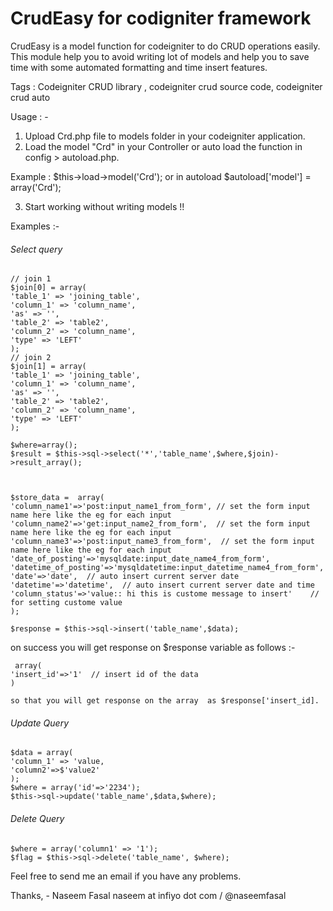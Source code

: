 # CrudEasy for codigniter framework
CrudEasy is a model function for codeigniter to do CRUD operations easily. This module help you to avoid writing lot of models and help you to save time with some automated formatting and time insert features. 

Tags : Codeigniter CRUD library , codeigniter crud source code, codeigniter crud auto

Usage : -

1. Upload Crd.php file to models folder in your codeigniter application.
2. Load the model "Crd" in your Controller or auto load the function in config > autoload.php.

Example : $this->load->model('Crd'); or in autoload $autoload['model'] = array('Crd');

3. Start working without writing models !! 

Examples :-

###### Select query 
```
// join 1 
$join[0] = array(
'table_1' => 'joining_table',
'column_1' => 'column_name',
'as' => '',
'table_2' => 'table2',
'column_2' => 'column_name',
'type' => 'LEFT'   
);		
// join 2
$join[1] = array(
'table_1' => 'joining_table',
'column_1' => 'column_name',
'as' => '',
'table_2' => 'table2',
'column_2' => 'column_name',
'type' => 'LEFT'   
);	

$where=array();
$result = $this->sql->select('*','table_name',$where,$join)->result_array();
						
            
   						
$store_data =  array(
'column_name1'=>'post:input_name1_from_form', // set the form input name here like the eg for each input
'column_name2'=>'get:input_name2_from_form',  // set the form input name here like the eg for each input   
'column_name3'=>'post:input_name3_from_form',  // set the form input name here like the eg for each input
'date_of_posting'=>'mysqldate:input_date_name4_from_form',   
'datetime_of_posting'=>'mysqldatetime:input_datetime_name4_from_form',
'date'=>'date',  // auto insert current server date 
'datetime'=>'datetime',  // auto insert current server date and time
'column_status'=>'value:: hi this is custome message to insert'    // for setting custome value 
);

$response = $this->sql->insert('table_name',$data);	         
```
on success you will get response on $response variable as follows :-
```
 array(
'insert_id'=>'1'  // insert id of the data 
)
```      
    so that you will get response on the array  as $response['insert_id].
 
 ###### Update Query
   
 ```   
$data = array(
'column_1' => 'value,
'column2'=>$'value2'
);
$where = array('id'=>'2234');
$this->sql->update('table_name',$data,$where);
```
   
   
  ###### Delete Query    
 ```       
$where = array('column1' => '1'); 
$flag = $this->sql->delete('table_name', $where);     
 ```        
       
 Feel free to send me an email if you have any problems.

Thanks, - Naseem Fasal naseem at infiyo dot com  /  @naseemfasal        
       
